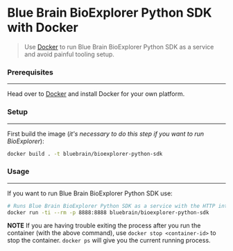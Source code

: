 # Blue Brain BioExplorer Python SDK with Docker

> Use [Docker](https://docs.docker.com) to run Blue Brain BioExplorer Python SDK as a service and avoid painful tooling setup.


### Prerequisites
-----------------
Head over to [Docker](https://docs.docker.com/engine/installation/#supported-platforms) and install Docker for your own platform.


### Setup
---------
First build the image (*it's necessary to do this step if you want to run BioExplorer*):
```bash
docker build . -t bluebrain/bioexplorer-python-sdk
```


### Usage
---------
If you want to run Blue Brain BioExplorer Python SDK use:
```bash
# Runs Blue Brain BioExplorer Python SDK as a service with the HTTP interface binded on port 5000
docker run -ti --rm -p 8888:8888 bluebrain/bioexplorer-python-sdk
```

**NOTE** If you are having trouble exiting the process after you run the container (with the above command), use `docker stop <container-id>` to stop the container.
`docker ps` will give you the current running process.
